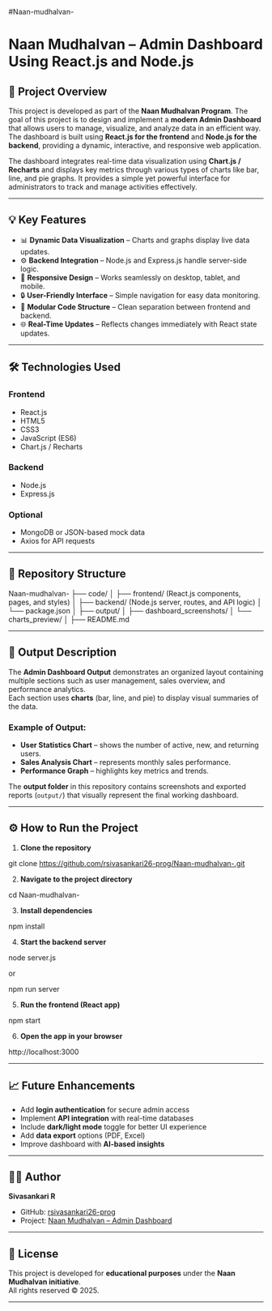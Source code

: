 #Naan-mudhalvan-


# Naan Mudhalvan – Admin Dashboard Using React.js and Node.js

## 📖 Project Overview
This project is developed as part of the **Naan Mudhalvan Program**. The goal of this project is to design and implement a **modern Admin Dashboard** that allows users to manage, visualize, and analyze data in an efficient way. The dashboard is built using **React.js for the frontend** and **Node.js for the backend**, providing a dynamic, interactive, and responsive web application.

The dashboard integrates real-time data visualization using **Chart.js / Recharts** and displays key metrics through various types of charts like bar, line, and pie graphs. It provides a simple yet powerful interface for administrators to track and manage activities effectively.

---

## 💡 Key Features
- 📊 **Dynamic Data Visualization** – Charts and graphs display live data updates.  
- ⚙️ **Backend Integration** – Node.js and Express.js handle server-side logic.  
- 🎨 **Responsive Design** – Works seamlessly on desktop, tablet, and mobile.  
- 🔒 **User-Friendly Interface** – Simple navigation for easy data monitoring.  
- 📁 **Modular Code Structure** – Clean separation between frontend and backend.  
- 🌐 **Real-Time Updates** – Reflects changes immediately with React state updates.

---

## 🛠️ Technologies Used
### Frontend
- React.js  
- HTML5  
- CSS3  
- JavaScript (ES6)  
- Chart.js / Recharts  

### Backend
- Node.js  
- Express.js  

### Optional
- MongoDB or JSON-based mock data  
- Axios for API requests  

---

## 📂 Repository Structure

Naan-mudhalvan- ├── code/ │   ├── frontend/ (React.js components, pages, and styles) │   ├── backend/ (Node.js server, routes, and API logic) │   └── package.json │ ├── output/ │   ├── dashboard_screenshots/ │   └── charts_preview/ │ ├── README.md

---

## 🧩 Output Description
The **Admin Dashboard Output** demonstrates an organized layout containing multiple sections such as user management, sales overview, and performance analytics.  
Each section uses **charts** (bar, line, and pie) to display visual summaries of the data.  

### Example of Output:
- **User Statistics Chart** – shows the number of active, new, and returning users.  
- **Sales Analysis Chart** – represents monthly sales performance.  
- **Performance Graph** – highlights key metrics and trends.  

The **output folder** in this repository contains screenshots and exported reports (`output/`) that visually represent the final working dashboard.

---

## ⚙️ How to Run the Project
1. **Clone the repository**

git clone https://github.com/rsivasankari26-prog/Naan-mudhalvan-.git

2. **Navigate to the project directory**

cd Naan-mudhalvan-

3. **Install dependencies**

npm install

4. **Start the backend server**

node server.js

or

npm run server

5. **Run the frontend (React app)**

npm start

6. **Open the app in your browser**

http://localhost:3000

---

## 📈 Future Enhancements
- Add **login authentication** for secure admin access  
- Implement **API integration** with real-time databases  
- Include **dark/light mode** toggle for better UI experience  
- Add **data export** options (PDF, Excel)  
- Improve dashboard with **AI-based insights**

---

## 👩‍💻 Author
**Sivasankari R**  
- GitHub: [rsivasankari26-prog](https://github.com/rsivasankari26-prog)  
- Project: [Naan Mudhalvan – Admin Dashboard](https://github.com/rsivasankari26-prog/Naan-mudhalvan-)

---

## 🪪 License
This project is developed for **educational purposes** under the **Naan Mudhalvan initiative**.  
All rights reserved © 2025.


---



